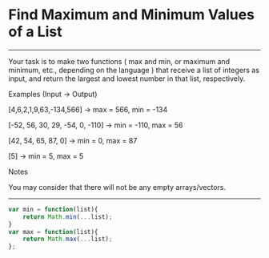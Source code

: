 # Find Maximum and Minimum Values of a List

***
Your task is to make two functions ( max and min, or maximum and minimum, etc., depending on the language ) that receive a list of integers as input, and return the largest and lowest number in that list, respectively.

Examples (Input -> Output)

[4,6,2,1,9,63,-134,566]         -> max = 566, min = -134

[-52, 56, 30, 29, -54, 0, -110] -> min = -110, max = 56

[42, 54, 65, 87, 0]             -> min = 0, max = 87

[5]                             -> min = 5, max = 5

Notes

You may consider that there will not be any empty arrays/vectors.
***

```js
var min = function(list){  
    return Math.min(...list); 
}
var max = function(list){  
    return Math.max(...list);
};
```